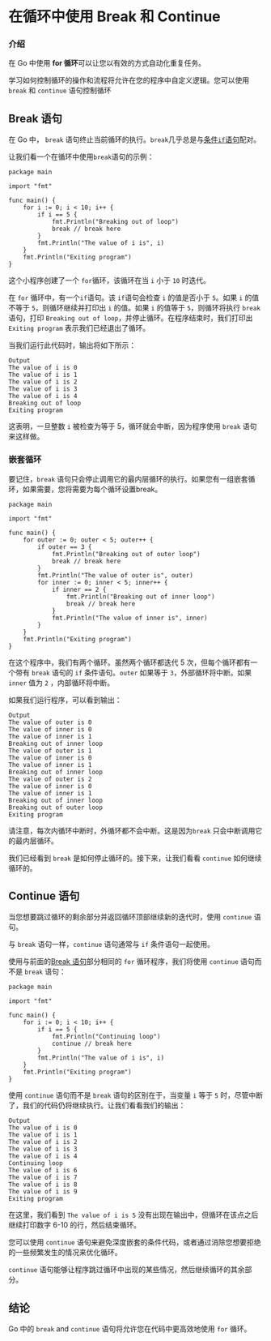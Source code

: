 # 在循环中使用 Break 和 Continue
### 介绍

在 Go 中使用 **for 循环**可以让您以有效的方式自动化重复任务。

学习如何控制循环的操作和流程将允许在您的程序中自定义逻辑。您可以使用 `break` 和 `continue` 语句控制循环

## Break 语句

在 Go 中， `break` 语句终止当前循环的执行。`break`几乎总是与[条件`if`语句](https://www.digitalocean.com/community/tutorials/how-to-write-conditional-statements-in-go)配对。

让我们看一个在循环中使用`break`语句的示例：

```
package main

import "fmt"

func main() {
	for i := 0; i < 10; i++ {
		if i == 5 {
			fmt.Println("Breaking out of loop")
			break // break here
		}
		fmt.Println("The value of i is", i)
	}
	fmt.Println("Exiting program")
}
```

这个小程序创建了一个 `for`循环，该循环在当 `i` 小于 `10` 时迭代。

在 `for` 循环中，有一个`if`语句。该 `if`语句会检查 `i` 的值是否小于 `5`。如果 `i` 的值不等于 `5`，则循环继续并打印出 `i` 的值。如果 `i` 的值等于 `5`，则循环将执行 `break` 语句，打印 `Breaking out of loop`，并停止循环。在程序结束时，我们打印出 `Exiting program` 表示我们已经退出了循环。

当我们运行此代码时，输出将如下所示：

```
Output
The value of i is 0
The value of i is 1
The value of i is 2
The value of i is 3
The value of i is 4
Breaking out of loop
Exiting program
```

这表明，一旦整数 `i` 被检查为等于 5，循环就会中断，因为程序使用 `break` 语句来这样做。

### 嵌套循环

要记住，`break` 语句只会停止调用它的最内层循环的执行。如果您有一组嵌套循环，如果需要，您将需要为每个循环设置break。

```
package main

import "fmt"

func main() {
	for outer := 0; outer < 5; outer++ {
		if outer == 3 {
			fmt.Println("Breaking out of outer loop")
			break // break here
		}
		fmt.Println("The value of outer is", outer)
		for inner := 0; inner < 5; inner++ {
			if inner == 2 {
				fmt.Println("Breaking out of inner loop")
				break // break here
			}
			fmt.Println("The value of inner is", inner)
		}
	}
	fmt.Println("Exiting program")
}
```

在这个程序中，我们有两个循环。虽然两个循环都迭代 5 次，但每个循环都有一个带有 `break` 语句的 `if` 条件语句。`outer` 如果等于 `3`，外部循环将中断。如果 `inner` 值为 `2` ，内部循环将中断。

如果我们运行程序，可以看到输出：

```
Output
The value of outer is 0
The value of inner is 0
The value of inner is 1
Breaking out of inner loop
The value of outer is 1
The value of inner is 0
The value of inner is 1
Breaking out of inner loop
The value of outer is 2
The value of inner is 0
The value of inner is 1
Breaking out of inner loop
Breaking out of outer loop
Exiting program
```

请注意，每次内循环中断时，外循环都不会中断。这是因为`break` 只会中断调用它的最内层循环。

我们已经看到 `break` 是如何停止循环的。接下来，让我们看看 `continue` 如何继续循环的。

## Continue 语句

当您想要跳过循环的剩余部分并返回循环顶部继续新的迭代时，使用 `continue` 语句。

与 `break` 语句一样，`continue` 语句通常与  `if`  条件语句一起使用。

使用与前面的[Break 语句](https://www.digitalocean.com/community/tutorials/how-to-use-break-and-continue-statements-when-working-with-loops-in-go#break-statement)部分相同的 `for` 循环程序，我们将使用 `continue` 语句而不是 `break` 语句：

```
package main

import "fmt"

func main() {
	for i := 0; i < 10; i++ {
		if i == 5 {
			fmt.Println("Continuing loop")
			continue // break here
		}
		fmt.Println("The value of i is", i)
	}
	fmt.Println("Exiting program")
}
```

使用 `continue` 语句而不是 `break` 语句的区别在于，当变量 `i` 等于 `5` 时，尽管中断了，我们的代码仍将继续执行。让我们看看我们的输出：

```
Output
The value of i is 0
The value of i is 1
The value of i is 2
The value of i is 3
The value of i is 4
Continuing loop
The value of i is 6
The value of i is 7
The value of i is 8
The value of i is 9
Exiting program
```

在这里，我们看到 `The value of i is 5` 没有出现在输出中，但循环在该点之后继续打印数字 6-10 的行，然后结束循环。

您可以使用 `continue` 语句来避免深度嵌套的条件代码，或者通过消除您想要拒绝的一些频繁发生的情况来优化循环。

`continue` 语句能够让程序跳过循环中出现的某些情况，然后继续循环的其余部分。

## 结论

Go 中的 `break` and `continue` 语句将允许您在代码中更高效地使用 `for` 循环。
